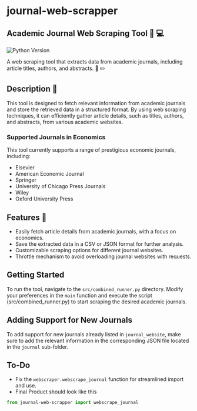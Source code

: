 
# journal-web-scrapper

## Academic Journal Web Scraping Tool :newspaper: :computer:

![Python Version](https://img.shields.io/badge/python-3.9%2B-blue)

A web scraping tool that extracts data from academic journals, including article titles, authors, and abstracts. :page_facing_up: :pencil2:

## Description :memo:

This tool is designed to fetch relevant information from academic journals and store the retrieved data in a structured format. By using web scraping techniques, it can efficiently gather article details, such as titles, authors, and abstracts, from various academic websites.

### Supported Journals in Economics

This tool currently supports a range of prestigious economic journals, including:

- Elsevier
- American Economic Journal
- Springer
- University of Chicago Press Journals
- Wiley
- Oxford University Press

## Features :rocket:

- Easily fetch article details from academic journals, with a focus on economics.
- Save the extracted data in a CSV or JSON format for further analysis.
- Customizable scraping options for different journal websites.
- Throttle mechanism to avoid overloading journal websites with requests.

## Getting Started

To run the tool, navigate to the `src/combined_runner.py` directory. Modify your preferences in the `main` function and execute the script (src/combined_runner.py) to start scraping the desired academic journals.

## Adding Support for New Journals

To add support for new journals already listed in `journal_website`, make sure to add the relevant information in the corresponding JSON file located in the `journal` sub-folder.

## To-Do

- Fix the `webscraper.webscrape_journal` function for streamlined import and use.
- Final Product should look like this 
```python
from journal-web-scrapper import webscrape_journal
```
